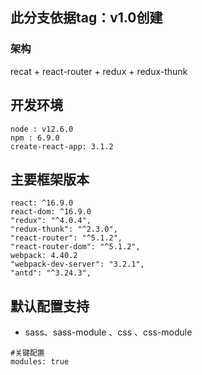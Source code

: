 ## 此分支依据tag：v1.0创建
### 架构
recat + react-router + redux + redux-thunk
## 开发环境
```
node : v12.6.0
npm : 6.9.0
create-react-app: 3.1.2
```
## 主要框架版本
```
react: ^16.9.0
react-dom: ^16.9.0
"redux": "^4.0.4",
"redux-thunk": "^2.3.0",
"react-router": "^5.1.2",
"react-router-dom": "^5.1.2",
webpack: 4.40.2
"webpack-dev-server": "3.2.1",
"antd": "^3.24.3",
```
## 默认配置支持
* sass、sass-module 、css 、css-module
```
#关键配置
modules: true
```




